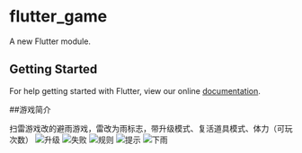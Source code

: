 # flutter_game

A new Flutter module.

## Getting Started

For help getting started with Flutter, view our online
[documentation](https://flutter.dev/).


##游戏简介

扫雷游戏改的避雨游戏，雷改为雨标志，带升级模式、复活道具模式、体力（可玩次数）
![升级](https://github.com/sunyf713/fluttergame/tree/master/screenshot/levelup.png)
![失败](https://github.com/sunyf713/fluttergame/tree/master/screenshot/rain.png)
![规则](https://github.com/sunyf713/fluttergame/tree/master/screenshot/rules.png)
![提示](https://github.com/sunyf713/fluttergame/tree/master/screenshot/tips.png)
![下雨](https://github.com/sunyf713/fluttergame/tree/master/screenshot/umbrella.png)



